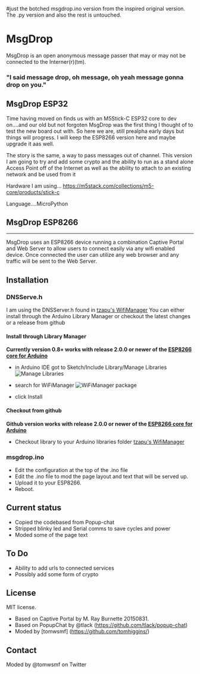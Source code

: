 #just the botched msgdrop.ino version from the inspired original version. The .py version and also the rest is untouched. 

# MsgDrop 
MsgDrop is an open anonymous message passer that may or may not be connected to the Interner(r)(tm). 

### "I said message drop, oh message, oh yeah message gonna drop on you."

## MsgDrop ESP32
Time having moved on finds us with an M5Stick-C ESP32 core to dev on....and our old but not forgoten MsgDrop
was the first thing I thought of to test the new board out with. So here we are, still prealpha early days but 
things will progress. I will keep the ESP8266 version here and maybe upgrade it aas well. 

The story is the same, a way to pass messages out of channel. This version I am going to try and add some crypto and 
the ability to run as a stand alone Access Point off  of the Internet as well as the ability to attach to an 
existing network and be used from it

Hardware I am using...
https://m5stack.com/collections/m5-core/products/stick-c

Language....MicroPython




## MsgDrop ESP8266
_________________________________________________________________________________________________________
MsgDrop uses an ESP8266 device running a combination Captive Portal and Web Server to allow
users to connect easily via any wifi enabled device. Once connected the user can utilize
any web browser and any traffic will be sent to the Web Server. 


## Installation


### DNSServe.h
I am using the DNSServer.h found in [tzapu's WifiManager](https://github.com/tzapu/WiFiManager)
You can either install through the Arduino Library Manager or checkout the latest changes or a release from github

#### Install through Library Manager
__Currently version 0.8+ works with release 2.0.0 or newer of the [ESP8266 core for Arduino](https://github.com/esp8266/Arduino)__
 - in Arduino IDE got to Sketch/Include Library/Manage Libraries
  ![Manage Libraries](http://i.imgur.com/9BkEBkR.png)

 - search for WiFiManager
  ![WiFiManager package](http://i.imgur.com/18yIai8.png)

 - click Install 

####  Checkout from github
__Github version works with release 2.0.0 or newer of the [ESP8266 core for Arduino](https://github.com/esp8266/Arduino)__
- Checkout library to your Arduino libraries folder [tzapu's WifiManager](https://github.com/tzapu/WiFiManager)


### msgdrop.ino
- Edit the configuration at the top of the .ino file 
- Edit the .ino file to mod the page layout and text that will be served up. 
- Upload it to your ESP8266. 
- Reboot. 


## Current status
- Copied the codebased from Popup-chat
- Stripped blinky led and Serial comms to save cycles and power
- Moded some of the page text

## To Do
- Ability to add urls to connected services
- Possibly add some form of crypto

## License

MIT license. 
 - Based on Captive Portal by M. Ray Burnette 20150831. 
 - Based on PopupChat by @tlack (https://github.com/tlack/popup-chat) 
 - Moded by [tomwsmf] (https://github.com/tomhiggins/)

## Contact
Moded by @tomwsmf on Twitter
